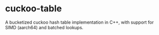 # cuckoo-table
A bucketized cuckoo hash table implementation in C++, with support for SIMD (aarch64) and batched lookups.
